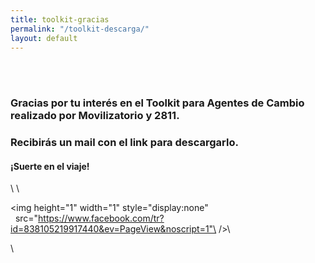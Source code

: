 ```yaml
---
title: toolkit-gracias
permalink: "/toolkit-descarga/"
layout: default
---
```


<section class="container">
<br/>
<br/>
<div class="row">
<div class="col-xs-8 col-xs-offset-1">
<h3>Gracias por tu interés en el Toolkit para Agentes de Cambio realizado por Movilizatorio y 2811.</h3>
</div>
</div>
<div class="row">
<div class="col-xs-10 col-xs-offset-1">
<h3>Recibirás un mail con el link para descargarlo.</h3>
</div>
</div>
<div class="row">
<div class="col-xs-10 col-xs-offset-1">
<h4>¡Suerte en el viaje!</h4>
<div class="line"></div>
</div>
</div>
</section>

<!-- Facebook Pixel Code -->\
<script>\
  !function(f,b,e,v,n,t,s)\
  {if(f.fbq)return;n=f.fbq=function(){n.callMethod?\
  n.callMethod.apply(n,arguments):n.queue.push(arguments)};\
  if(!f._fbq)f._fbq=n;n.push=n;n.loaded=!0;n.version='2.0';\
  n.queue=\[\];t=b.createElement(e);t.async=!0;\
  t.src=v;s=b.getElementsByTagName(e)\[0\];\
  s.parentNode.insertBefore(t,s)}(window, document,'script',\
  'https://connect.facebook.net/en_US/fbevents.js');\
  fbq('init', '838105219917440');\
  fbq('track', 'PageView');\
</script>\
<noscript><img height="1" width="1" style="display:none"\
  src="https://www.facebook.com/tr?id=838105219917440&ev=PageView&noscript=1"\
/></noscript>\
<!-- End Facebook Pixel Code -->\
<script>\
  fbq('track', 'CompleteRegistration');\
</script>